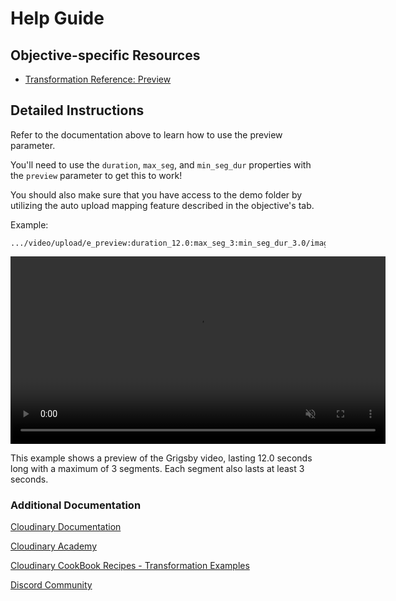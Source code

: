 # Help Guide

## Objective-specific Resources
- [Transformation Reference: Preview](https://cloudinary.com/documentation/transformation_reference?utm_source=twilio&utm_medium=event&utm_campaign=cloudinary-twilioquest-2021#e_preview)

## Detailed Instructions
Refer to the documentation above to learn how to use the preview parameter.

You'll need to use the `duration`, `max_seg`, and `min_seg_dur` properties with the `preview` parameter to get this to work!

You should also make sure that you have access to the demo folder by utilizing the auto upload mapping feature described in the objective's tab.

Example:
```
.../video/upload/e_preview:duration_12.0:max_seg_3:min_seg_dur_3.0/imagecon_grigsby_intro.mp4
```
<div>
   <video muted controls width="600">
      <source src="https://res.cloudinary.com/demo/video/upload/e_preview:duration_12.0:max_seg_3:min_seg_dur_3.0/imagecon_grigsby_intro.mp4" type="video/mp4">
   </video>
</div>

This example shows a preview of the Grigsby video, lasting 12.0 seconds long with a maximum of 3 segments. Each segment also lasts at least 3 seconds.


### Additional Documentation

[Cloudinary Documentation](https://cloudinary.com/documentation?utm_source=twilio&utm_medium=event&utm_campaign=cloudinary-twilioquest-2021)

[Cloudinary Academy](https://training.cloudinary.com?utm_source=twilio&utm_medium=event&utm_campaign=cloudinary-twilioquest-2021)

[Cloudinary CookBook Recipes - Transformation Examples](https://cloudinary.com/cookbook?utm_source=twilio&utm_medium=event&utm_campaign=cloudinary-twilioquest-2021)

[Discord Community](https://discord.gg/CCsubwFbvd)